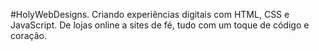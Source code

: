 #HolyWebDesigns.
Criando experiências digitais com HTML, CSS e JavaScript. De lojas online a sites de fé, tudo com um toque de código e coração.
